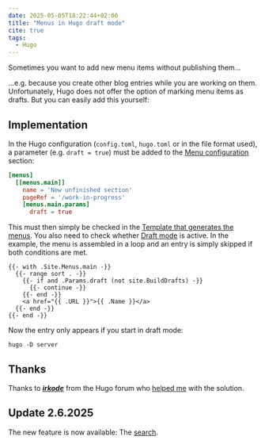 ```yaml
---
date: 2025-05-05T18:22:44+02:00
title: "Menus in Hugo draft mode"
cite: true
tags:
  - Hugo
---
```

Sometimes you want to add new menu items without publishing them...
<!--more-->
...e.g. because you create other blog entries while you are working on them. Unfortunately, Hugo does not offer the option of marking menu items as drafts. But you can easily add this yourself:

## Implementation

In the Hugo configuration (`config.toml`, `hugo.toml` or in the file format used), a parameter (e.g. `draft = true`) must be added to the [Menu configuration](https://gohugo.io/configuration/menus/) section:

```toml
[menus]
  [[menus.main]]
    name = 'New unfinished section'
    pageRef = '/work-in-progress'
    [menus.main.params]
      draft = true
```

This must then simply be checked in the [Template that generates the menus](https://gohugo.io/templates/menu/). You also need to check whether [Draft mode](https://gohugo.io/methods/site/builddrafts/) is active. In the example, the menu is assembled in a loop and an entry is simply skipped if both conditions are met.

```go-html-template
{{- with .Site.Menus.main -}}
  {{- range sort . -}}
    {{- if and .Params.draft (not site.BuildDrafts) -}}
      {{- continue -}}
    {{- end -}}
    <a href="{{ .URL }}">{{ .Name }}</a>
  {{- end -}}
{{- end -}}
```

Now the entry only appears if you start in draft mode:
```
hugo -D server
```


## Thanks

Thanks to [***irkode***](https://discourse.gohugo.io/u/irkode/summary) from the Hugo forum who [helped me](https://discourse.gohugo.io/t/draft-menu-entries/54622) with the solution.

## Update 2.6.2025

The new feature is now available: The [search](/post/site-search/).
